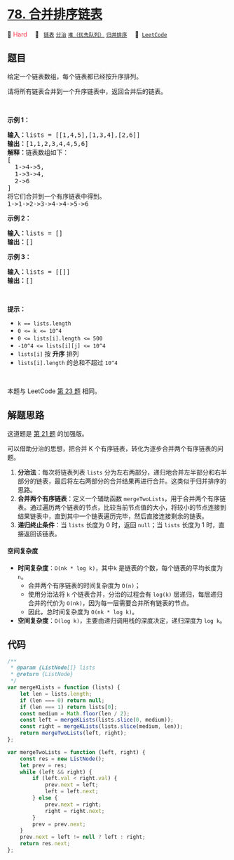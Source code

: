 # [78. 合并排序链表](https://leetcode.cn/problems/vvXgSW)

🔴 <font color=#ff334b>Hard</font>&emsp; 🔖&ensp; [`链表`](/tag/linked-list.md) [`分治`](/tag/divide-and-conquer.md) [`堆（优先队列）`](/tag/heap-priority-queue.md) [`归并排序`](/tag/merge-sort.md)&emsp; 🔗&ensp;[`LeetCode`](https://leetcode.cn/problems/vvXgSW)

## 题目

<p>给定一个链表数组，每个链表都已经按升序排列。</p>

<p>请将所有链表合并到一个升序链表中，返回合并后的链表。</p>

<p>&nbsp;</p>

<p><strong>示例 1：</strong></p>

<pre>
<strong>输入：</strong>lists = [[1,4,5],[1,3,4],[2,6]]
<strong>输出：</strong>[1,1,2,3,4,4,5,6]
<strong>解释：</strong>链表数组如下：
[
  1-&gt;4-&gt;5,
  1-&gt;3-&gt;4,
  2-&gt;6
]
将它们合并到一个有序链表中得到。
1-&gt;1-&gt;2-&gt;3-&gt;4-&gt;4-&gt;5-&gt;6
</pre>

<p><strong>示例 2：</strong></p>

<pre>
<strong>输入：</strong>lists = []
<strong>输出：</strong>[]
</pre>

<p><strong>示例 3：</strong></p>

<pre>
<strong>输入：</strong>lists = [[]]
<strong>输出：</strong>[]
</pre>

<p>&nbsp;</p>

<p><strong>提示：</strong></p>

<ul>
	<li><code>k == lists.length</code></li>
	<li><code>0 &lt;= k &lt;= 10^4</code></li>
	<li><code>0 &lt;= lists[i].length &lt;= 500</code></li>
	<li><code>-10^4 &lt;= lists[i][j] &lt;= 10^4</code></li>
	<li><code>lists[i]</code> 按 <strong>升序</strong> 排列</li>
	<li><code>lists[i].length</code> 的总和不超过 <code>10^4</code></li>
</ul>

<p>&nbsp;</p>

本题与 LeetCode [第 23 题](../problem/0023.md) 相同。

## 解题思路

这道题是 [第 21 题](../problem/0021.md) 的加强版。

可以借助分治的思想，把合并 K 个有序链表，转化为逐步合并两个有序链表的问题。

1. **分治法**：每次将链表列表 `lists` 分为左右两部分，递归地合并左半部分和右半部分的链表，最后将左右两部分的合并结果再进行合并。这类似于归并排序的思路。
2. **合并两个有序链表**：定义一个辅助函数 `mergeTwoLists`，用于合并两个有序链表。通过遍历两个链表的节点，比较当前节点值的大小，将较小的节点连接到结果链表中，直到其中一个链表遍历完毕，然后直接连接剩余的链表。
3. **递归终止条件**：当 `lists` 长度为 0 时，返回 `null`；当 `lists` 长度为 1 时，直接返回该链表。

#### 空间复杂度

- **时间复杂度**：`O(nk * log k)`，其中`k` 是链表的个数，每个链表的平均长度为 `n`。
  - 合并两个有序链表的时间复杂度为 `O(n)`；
  - 使用分治法将 `k` 个链表合并，分治的过程会有 `log(k)` 层递归，每层递归合并的代价为 `O(nk)`，因为每一层需要合并所有链表的节点。
  - 因此，总时间复杂度为 `O(nk * log k)`。
- **空间复杂度**：`O(log k)`，主要由递归调用栈的深度决定，递归深度为 `log k`。

## 代码

```javascript
/**
 * @param {ListNode[]} lists
 * @return {ListNode}
 */
var mergeKLists = function (lists) {
	let len = lists.length;
	if (len === 0) return null;
	if (len === 1) return lists[0];
	const medium = Math.floor(len / 2);
	const left = mergeKLists(lists.slice(0, medium));
	const right = mergeKLists(lists.slice(medium, len));
	return mergeTwoLists(left, right);
};

var mergeTwoLists = function (left, right) {
	const res = new ListNode();
	let prev = res;
	while (left && right) {
		if (left.val < right.val) {
			prev.next = left;
			left = left.next;
		} else {
			prev.next = right;
			right = right.next;
		}
		prev = prev.next;
	}
	prev.next = left != null ? left : right;
	return res.next;
};
```
